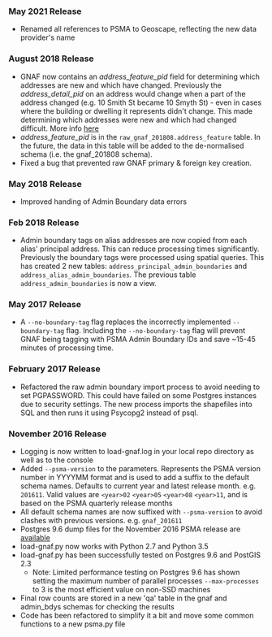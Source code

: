 ### May 2021 Release
- Renamed all references to PSMA to Geoscape, reflecting the new data provider's name
### August 2018 Release
- GNAF now contains an *address_feature_pid* field for determining which addresses are new and which have changed. Previously the *address_detail_pid* on an address would change when a part of the address changed (e.g. 10 Smith St became 10 Smyth St) - even in cases where the building or dwelling it represents didn't change. This made determining which addresses were new and which had changed difficult. More info [here](https://www.psma.com.au/blog/blog/product-update-data-model-changes-improve-g-naf-product-scope)
- *address_feature_pid* is in the `raw_gnaf_201808.address_feature` table. In the future, the data in this table will be added to the de-normalised schema (i.e. the gnaf_201808 schema).
- Fixed a bug that prevented raw GNAF primary & foreign key creation.

### May 2018 Release
- Improved handing of Admin Boundary data errors

### Feb 2018 Release
- Admin boundary tags on alias addresses are now copied from each alias' principal address. This can reduce processing times significantly. Previously the boundary tags were processed using spatial queries. This has created 2 new tables: `address_principal_admin_boundaries` and `address_alias_admin_boundaries`. The previous table `address_admin_boundaries` is now a view. 

### May 2017 Release
- A `--no-boundary-tag` flag replaces the incorrectly implemented `--boundary-tag` flag. Including the `--no-boundary-tag` flag will prevent GNAF being tagging with PSMA Admin Boundary IDs and save ~15-45 minutes of processing time.

### February 2017 Release
- Refactored the raw admin boundary import process to avoid needing to set PGPASSWORD. This could have failed on some Postgres instances due to security settings. The new process imports the shapefiles into SQL and then runs it using Psycopg2 instead of psql. 

### November 2016 Release
- Logging is now written to load-gnaf.log in your local repo directory as well as to the console 
- Added `--psma-version` to the parameters. Represents the PSMA version number in YYYYMM format and is used to add a suffix to the default schema names. Defaults to current year and latest release month. e.g. `201611`. Valid values are `<year>02` `<year>05` `<year>08` `<year>11`, and is based on the PSMA quarterly release months 
- All default schema names are now suffixed with `--psma-version` to avoid clashes with previous versions. e.g. `gnaf_201611`
- Postgres 9.6 dump files for the November 2016 PSMA release are [available](https://github.com/minus34/gnaf-loader#option-3---load-pg_dump-files)
- load-gnaf.py now works with Python 2.7 and Python 3.5
- load-gnaf.py has been successfully tested on Postgres 9.6 and PostGIS 2.3
    - Note: Limited performance testing on Postgres 9.6 has shown setting the maximum number of parallel processes `--max-processes` to 3 is the most efficient value on non-SSD machines
- Final row counts are stored in a new 'qa' table in the gnaf and admin_bdys schemas for checking the results
- Code has been refactored to simplify it a bit and move some common functions to a new psma.py file
